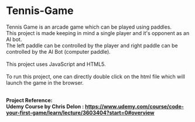 # Tennis-Game
Tennis Game is an arcade game which can be played using paddles. <br>This project is made keeping in mind a single player and it's opponent as an AI bot. <br>The left paddle can be controlled by the player and right paddle can be controlled by the AI Bot (computer paddle). </br>
<br>This project uses JavaScript and HTML5. </br>
<br>To run this project, one can directly double click on the html file which will launch the game in the browser. </br>

<br><b> Project Reference: </br>
Udemy Course by Chris Delon : https://www.udemy.com/course/code-your-first-game/learn/lecture/3603404?start=0#overview
